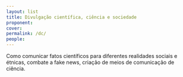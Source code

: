 ```yaml
---
layout: list
title: Divulgação científica, ciência e sociedade
proponent: 
cover: 
permalink: /dc/
people:
---
```


Como comunicar fatos científicos para diferentes realidades sociais e étnicas, combate a fake news, criação de meios de comunicação de ciência.
